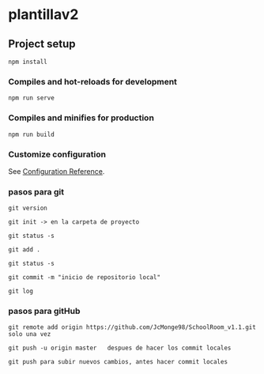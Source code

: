 # plantillav2

## Project setup
```
npm install
```

### Compiles and hot-reloads for development
```
npm run serve
```

### Compiles and minifies for production
```
npm run build
```

### Customize configuration
See [Configuration Reference](https://cli.vuejs.org/config/).


### pasos para git
```
git version

git init -> en la carpeta de proyecto

git status -s 

git add .

git status -s 

git commit -m "inicio de repositorio local"

git log

```

### pasos para gitHub
```
git remote add origin https://github.com/JcMonge98/SchoolRoom_v1.1.git  solo una vez

git push -u origin master   despues de hacer los commit locales 

git push para subir nuevos cambios, antes hacer commit locales
```